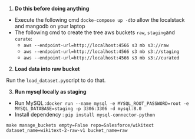 1. **Do this before doing anything**
* Execute the following cmd `docke-compose up -d`to allow the localstack and mangodb on your laptop
* The following cmd to create the tree aws buckets `raw`, `staging`and `curate`:
  * `aws --endpoint-url=http://localhost:4566 s3 mb s3://raw`
  * `aws --endpoint-url=http://localhost:4566 s3 mb s3://staging`
  * `aws --endpoint-url=http://localhost:4566 s3 mb s3://curated`

2. **Load data into raw bucket**

Run the `load_dataset.py`script to do that.

3. **Run mysql locally as staging**

* Run MySQL :`docker run --name mysql -e MYSQL_ROOT_PASSWORD=root -e MYSQL_DATABASE=staging -p 3306:3306 -d mysql:8.0`
* Install dependency : `pip install mysql-connector-python`



`make manage_buckets empty=False repo=Salesforce/wikitext dataset_name=wikitext-2-raw-v1 bucket_name=raw`